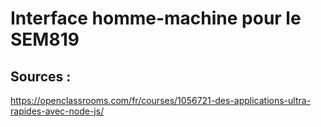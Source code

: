 # Interface homme-machine pour le SEM819

## Sources :
https://openclassrooms.com/fr/courses/1056721-des-applications-ultra-rapides-avec-node-js/

